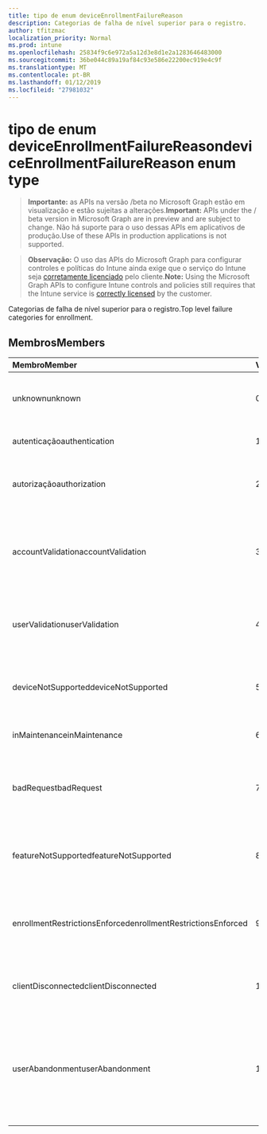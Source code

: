 ```yaml
---
title: tipo de enum deviceEnrollmentFailureReason
description: Categorias de falha de nível superior para o registro.
author: tfitzmac
localization_priority: Normal
ms.prod: intune
ms.openlocfilehash: 25834f9c6e972a5a12d3e8d1e2a1283646483000
ms.sourcegitcommit: 36be044c89a19af84c93e586e22200ec919e4c9f
ms.translationtype: MT
ms.contentlocale: pt-BR
ms.lasthandoff: 01/12/2019
ms.locfileid: "27981032"
---
```

# <a name="deviceenrollmentfailurereason-enum-type"></a><span data-ttu-id="1e59f-103">tipo de enum deviceEnrollmentFailureReason</span><span class="sxs-lookup"><span data-stu-id="1e59f-103">deviceEnrollmentFailureReason enum type</span></span>

> <span data-ttu-id="1e59f-104">**Importante:** as APIs na versão /beta no Microsoft Graph estão em visualização e estão sujeitas a alterações.</span><span class="sxs-lookup"><span data-stu-id="1e59f-104">**Important:** APIs under the / beta version in Microsoft Graph are in preview and are subject to change.</span></span> <span data-ttu-id="1e59f-105">Não há suporte para o uso dessas APIs em aplicativos de produção.</span><span class="sxs-lookup"><span data-stu-id="1e59f-105">Use of these APIs in production applications is not supported.</span></span>

> <span data-ttu-id="1e59f-106">**Observação:** O uso das APIs do Microsoft Graph para configurar controles e políticas do Intune ainda exige que o serviço do Intune seja [corretamente licenciado](https://go.microsoft.com/fwlink/?linkid=839381) pelo cliente.</span><span class="sxs-lookup"><span data-stu-id="1e59f-106">**Note:** Using the Microsoft Graph APIs to configure Intune controls and policies still requires that the Intune service is [correctly licensed](https://go.microsoft.com/fwlink/?linkid=839381) by the customer.</span></span>

<span data-ttu-id="1e59f-107">Categorias de falha de nível superior para o registro.</span><span class="sxs-lookup"><span data-stu-id="1e59f-107">Top level failure categories for enrollment.</span></span>
## <a name="members"></a><span data-ttu-id="1e59f-108">Membros</span><span class="sxs-lookup"><span data-stu-id="1e59f-108">Members</span></span>
|<span data-ttu-id="1e59f-109">Membro</span><span class="sxs-lookup"><span data-stu-id="1e59f-109">Member</span></span>|<span data-ttu-id="1e59f-110">Valor</span><span class="sxs-lookup"><span data-stu-id="1e59f-110">Value</span></span>|<span data-ttu-id="1e59f-111">Descrição</span><span class="sxs-lookup"><span data-stu-id="1e59f-111">Description</span></span>|
|:---|:---|:---|
|<span data-ttu-id="1e59f-112">unknown</span><span class="sxs-lookup"><span data-stu-id="1e59f-112">unknown</span></span>|<span data-ttu-id="1e59f-113">0</span><span class="sxs-lookup"><span data-stu-id="1e59f-113">0</span></span>|<span data-ttu-id="1e59f-114">Valor padrão, o motivo da falha é desconhecido.</span><span class="sxs-lookup"><span data-stu-id="1e59f-114">Default value, failure reason is unknown.</span></span>|
|<span data-ttu-id="1e59f-115">autenticação</span><span class="sxs-lookup"><span data-stu-id="1e59f-115">authentication</span></span>|<span data-ttu-id="1e59f-116">1</span><span class="sxs-lookup"><span data-stu-id="1e59f-116">1</span></span>|<span data-ttu-id="1e59f-117">Falha na autenticação</span><span class="sxs-lookup"><span data-stu-id="1e59f-117">Authentication failed</span></span>|
|<span data-ttu-id="1e59f-118">autorização</span><span class="sxs-lookup"><span data-stu-id="1e59f-118">authorization</span></span>|<span data-ttu-id="1e59f-119">2</span><span class="sxs-lookup"><span data-stu-id="1e59f-119">2</span></span>|<span data-ttu-id="1e59f-120">Chamada foi autenticada, mas não autorizada a registrar.</span><span class="sxs-lookup"><span data-stu-id="1e59f-120">Call was authenticated, but not authorized to enroll.</span></span>|
|<span data-ttu-id="1e59f-121">accountValidation</span><span class="sxs-lookup"><span data-stu-id="1e59f-121">accountValidation</span></span>|<span data-ttu-id="1e59f-122">3</span><span class="sxs-lookup"><span data-stu-id="1e59f-122">3</span></span>|<span data-ttu-id="1e59f-123">Falha ao validar a conta para o registro.</span><span class="sxs-lookup"><span data-stu-id="1e59f-123">Failed to validate the account for enrollment.</span></span> <span data-ttu-id="1e59f-124">(Conta bloqueada, o registro não habilitado)</span><span class="sxs-lookup"><span data-stu-id="1e59f-124">(Account blocked, enrollment not enabled)</span></span>|
|<span data-ttu-id="1e59f-125">userValidation</span><span class="sxs-lookup"><span data-stu-id="1e59f-125">userValidation</span></span>|<span data-ttu-id="1e59f-126">4</span><span class="sxs-lookup"><span data-stu-id="1e59f-126">4</span></span>|<span data-ttu-id="1e59f-127">Usuário não pôde ser validado.</span><span class="sxs-lookup"><span data-stu-id="1e59f-127">User could not be validated.</span></span> <span data-ttu-id="1e59f-128">(Usuário não existe, licença falta)</span><span class="sxs-lookup"><span data-stu-id="1e59f-128">(User does not exist, missing license)</span></span>|
|<span data-ttu-id="1e59f-129">deviceNotSupported</span><span class="sxs-lookup"><span data-stu-id="1e59f-129">deviceNotSupported</span></span>|<span data-ttu-id="1e59f-130">5</span><span class="sxs-lookup"><span data-stu-id="1e59f-130">5</span></span>|<span data-ttu-id="1e59f-131">Não há suporte para o dispositivo para gerenciamento de dispositivos móveis.</span><span class="sxs-lookup"><span data-stu-id="1e59f-131">Device is not supported for mobile device management.</span></span>|
|<span data-ttu-id="1e59f-132">inMaintenance</span><span class="sxs-lookup"><span data-stu-id="1e59f-132">inMaintenance</span></span>|<span data-ttu-id="1e59f-133">6</span><span class="sxs-lookup"><span data-stu-id="1e59f-133">6</span></span>|<span data-ttu-id="1e59f-134">Conta está na manutenção.</span><span class="sxs-lookup"><span data-stu-id="1e59f-134">Account is in maintenance.</span></span>|
|<span data-ttu-id="1e59f-135">badRequest</span><span class="sxs-lookup"><span data-stu-id="1e59f-135">badRequest</span></span>|<span data-ttu-id="1e59f-136">7</span><span class="sxs-lookup"><span data-stu-id="1e59f-136">7</span></span>|<span data-ttu-id="1e59f-137">Cliente enviou uma solicitação que não seja compreendidos/suportados pelo serviço.</span><span class="sxs-lookup"><span data-stu-id="1e59f-137">Client sent a request that is not understood/supported by the service.</span></span>|
|<span data-ttu-id="1e59f-138">featureNotSupported</span><span class="sxs-lookup"><span data-stu-id="1e59f-138">featureNotSupported</span></span>|<span data-ttu-id="1e59f-139">8</span><span class="sxs-lookup"><span data-stu-id="1e59f-139">8</span></span>|<span data-ttu-id="1e59f-140">Os recursos usados por esta inscrição não são suportados para essa conta.</span><span class="sxs-lookup"><span data-stu-id="1e59f-140">Feature(s) used by this enrollment are not supported for this account.</span></span>|
|<span data-ttu-id="1e59f-141">enrollmentRestrictionsEnforced</span><span class="sxs-lookup"><span data-stu-id="1e59f-141">enrollmentRestrictionsEnforced</span></span>|<span data-ttu-id="1e59f-142">9</span><span class="sxs-lookup"><span data-stu-id="1e59f-142">9</span></span>|<span data-ttu-id="1e59f-143">Restrições de registro configuradas pelo administrador bloqueado este registro.</span><span class="sxs-lookup"><span data-stu-id="1e59f-143">Enrollment restrictions configured by admin blocked this enrollment.</span></span>|
|<span data-ttu-id="1e59f-144">clientDisconnected</span><span class="sxs-lookup"><span data-stu-id="1e59f-144">clientDisconnected</span></span>|<span data-ttu-id="1e59f-145">10</span><span class="sxs-lookup"><span data-stu-id="1e59f-145">10</span></span>|<span data-ttu-id="1e59f-146">Cliente esgotado ou inscrição foi anulada pelo usuário final.</span><span class="sxs-lookup"><span data-stu-id="1e59f-146">Client timed out or enrollment was aborted by enduser.</span></span>|
|<span data-ttu-id="1e59f-147">userAbandonment</span><span class="sxs-lookup"><span data-stu-id="1e59f-147">userAbandonment</span></span>|<span data-ttu-id="1e59f-148">11</span><span class="sxs-lookup"><span data-stu-id="1e59f-148">11</span></span>|<span data-ttu-id="1e59f-149">O registro foi abandonado pelo usuário final.</span><span class="sxs-lookup"><span data-stu-id="1e59f-149">Enrollment was abandoned by enduser.</span></span> <span data-ttu-id="1e59f-150">(Usuário final inclusão de Introdução, mas não conseguiu concluí-la no modo oportuno)</span><span class="sxs-lookup"><span data-stu-id="1e59f-150">(Enduser started onboarding but failed to complete it in timely manner)</span></span>|






